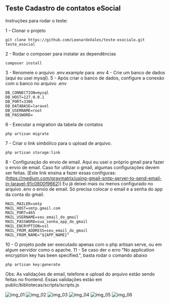 
## Teste Cadastro de contatos eSocial

Instruções para rodar o teste:

1 - Clonar o projeto
```
git clone https://github.com/LeonardoVales/teste-esocialo.git teste_esocial
```
2 - Rodar o composer para instalar as dependências
```
composer install
```
3 - Renomeie o arquivo .env.example para .env
4 - Crie um banco de dados (aqui eu usei mysql).
5 - Após criar o banco de dados, configure a conexão com o banco no arquivo .env
```
DB_CONNECTION=mysql
DB_HOST=127.0.0.1
DB_PORT=3306
DB_DATABASE=laravel
DB_USERNAME=root
DB_PASSWORD=
```
6 - Executar a migration da tabela de contatos
```
php artisan migrate
```
7 - Criar o link simbólico para o upload de arquivo. 
```
php artisan storage:link
```
8 - Configuração do envio de email. Aqui eu usei o próprio gmail para fazer o envio de email.
Caso for utilizar o gmail, algumas configurações devem ser feitas.
[Este link ensina a fazer essas configuras: (https://medium.com/graymatrix/using-gmail-smtp-server-to-send-email-in-laravel-91c0800f9662)]
Eu já deixei mais ou menos configurado no arquivo .env o envio de email.
Só precisa colocar o email e a senha do app da conta do gmail.
```
MAIL_MAILER=smtp
MAIL_HOST=smtp.gmail.com
MAIL_PORT=465
MAIL_USERNAME=seu_email_do_gmail
MAIL_PASSWORD=sua_senha_app_do_gmail
MAIL_ENCRYPTION=ssl
MAIL_FROM_ADDRESS=seu_email_do_gmail
MAIL_FROM_NAME="${APP_NAME}"
```
10 - O projeto pode ser executado apenas com o php artisan serve, ou em algum servidor como o apache.
11 - Se caso der o erro "No application encryption key has been specified.", basta rodar o comando abaixo
```
php artisan key:generate
```


Obs: As validações de email, telefone e upload do arquivo estão sendo feitas no frontend.
Essas validações estão em public/bibliotecas/scripts/scripts.js


![img_01](https://user-images.githubusercontent.com/23103214/97129980-f6ae2e00-171e-11eb-9b65-c32a2be1f2f7.png)
![img_02](https://user-images.githubusercontent.com/23103214/97130016-088fd100-171f-11eb-9fea-24d743235639.png)
![img_03](https://user-images.githubusercontent.com/23103214/97130020-0af22b00-171f-11eb-96b9-d0728c08689e.png)
![img_04](https://user-images.githubusercontent.com/23103214/97130026-0d548500-171f-11eb-872d-eadee53c3949.png)
![img_05](https://user-images.githubusercontent.com/23103214/97130033-147b9300-171f-11eb-9c99-c3a19da86dec.png)
![img_06](https://user-images.githubusercontent.com/23103214/97130036-16455680-171f-11eb-8354-09b815055cb4.png)

